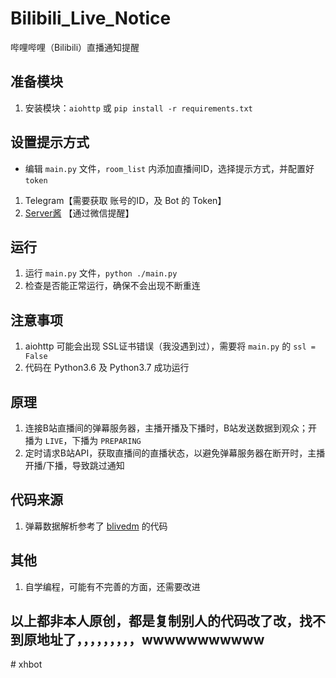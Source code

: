 # Bilibili_Live_Notice
哔哩哔哩（Bilibili）直播通知提醒

## 准备模块
1. 安装模块：`aiohttp` 或 `pip install -r requirements.txt`

## 设置提示方式
* 编辑 `main.py` 文件，`room_list` 内添加直播间ID，选择提示方式，并配置好 `token`
1. Telegram【需要获取 账号的ID，及 Bot 的 Token】
2. [Server酱](http://sc.ftqq.com/3.version) 【通过微信提醒】

## 运行
1. 运行 `main.py` 文件，`python ./main.py`
2. 检查是否能正常运行，确保不会出现不断重连

## 注意事项
1. aiohttp 可能会出现 SSL证书错误（我没遇到过），需要将 `main.py` 的 `ssl = False`
2. 代码在 Python3.6 及 Python3.7 成功运行

## 原理
1. 连接B站直播间的弹幕服务器，主播开播及下播时，B站发送数据到观众；开播为 `LIVE`，下播为 `PREPARING`
2. 定时请求B站API，获取直播间的直播状态，以避免弹幕服务器在断开时，主播开播/下播，导致跳过通知

## 代码来源
1. 弹幕数据解析参考了 [blivedm](https://github.com/xfgryujk/blivedm) 的代码

## 其他
1. 自学编程，可能有不完善的方面，还需要改进

## 以上都非本人原创，都是复制别人的代码改了改，找不到原地址了，，，，，，，，，wwwwwwwwwww
#   x h b o t  
 